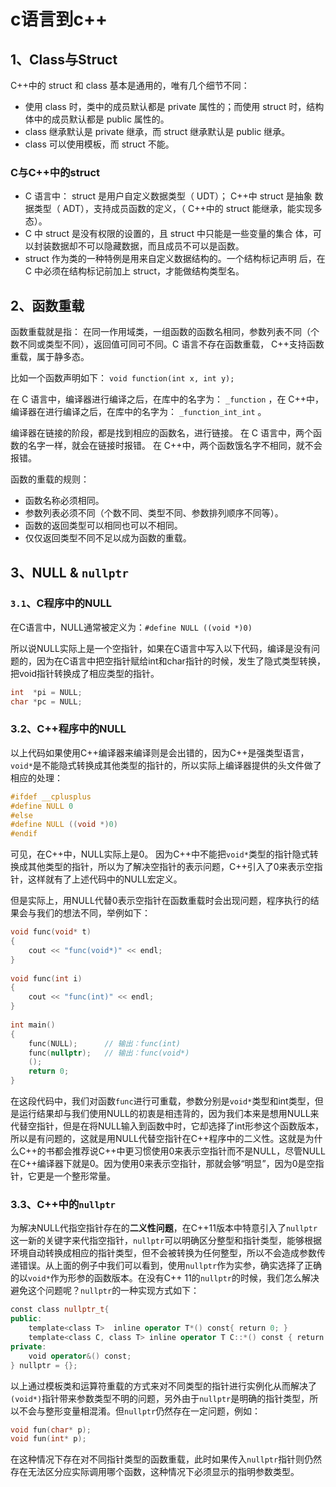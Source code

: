 # c语言到c++

## 1、Class与Struct

 C++中的 struct 和 class 基本是通用的，唯有几个细节不同：

* 使用 class 时，类中的成员默认都是 private 属性的；而使用 struct 时，结构体中的成员默认都是 public 属性的。
* class 继承默认是 private 继承，而 struct 继承默认是 public 继承。
* class 可以使用模板，而 struct 不能。

### C与C++中的struct

* C 语言中： struct 是用户自定义数据类型（ UDT）； C++中 struct 是抽象 数据类型（ ADT），支持成员函数的定义，（ C++中的 struct 能继承，能实现多态）。
* C 中 struct 是没有权限的设置的，且 struct 中只能是一些变量的集合 体，可以封装数据却不可以隐藏数据，而且成员不可以是函数。
* struct 作为类的一种特例是用来自定义数据结构的。一个结构标记声明 后，在 C 中必须在结构标记前加上 struct，才能做结构类型名。

## 2、函数重载

函数重载就是指： 在同一作用域类，一组函数的函数名相同，参数列表不同（个数不同或类型不同），返回值可同可不同。C 语言不存在函数重载， C++支持函数重载，属于静多态。

比如一个函数声明如下： `void function(int x, int y);` 

在 C 语言中，编译器进行编译之后，在库中的名字为： `_function` ，在 C++中，编译器在进行编译之后，在库中的名字为： `_function_int_int` 。

编译器在链接的阶段，都是找到相应的函数名，进行链接。 在 C 语言中，两个函数的名字一样，就会在链接时报错。 在 C++中，两个函数饿名字不相同，就不会报错。

 函数的重载的规则：

* 函数名称必须相同。
* 参数列表必须不同（个数不同、类型不同、参数排列顺序不同等）。
* 函数的返回类型可以相同也可以不相同。
* 仅仅返回类型不同不足以成为函数的重载。

## 3、NULL & `nullptr`

### `3.1`**、C程序中的NULL**

在C语言中，NULL通常被定义为：`#define NULL ((void *)0)`

所以说NULL实际上是一个空指针，如果在C语言中写入以下代码，编译是没有问题的，因为在C语言中把空指针赋给int和char指针的时候，发生了隐式类型转换，把void指针转换成了相应类型的指针。

```c
int  *pi = NULL;
char *pc = NULL;
```

### **3.2、C++程序中的NULL**

以上代码如果使用C++编译器来编译则是会出错的，因为C++是强类型语言，`void*`是不能隐式转换成其他类型的指针的，所以实际上编译器提供的头文件做了相应的处理：

```c
#ifdef __cplusplus
#define NULL 0
#else
#define NULL ((void *)0)
#endif
```

可见，在C++中，NULL实际上是0。 因为C++中不能把`void*`类型的指针隐式转换成其他类型的指针，所以为了解决空指针的表示问题，C++引入了0来表示空指针，这样就有了上述代码中的NULL宏定义。

但是实际上，用NULL代替0表示空指针在函数重载时会出现问题，程序执行的结果会与我们的想法不同，举例如下：

```c
void func(void* t)
{
	cout << "func(void*)" << endl;
}
 
void func(int i)
{
	cout << "func(int)" << endl;
}
 
int main()
{
	func(NULL);      // 输出：func(int)
	func(nullptr);   // 输出：func(void*)
	();
	return 0;
}
```

在这段代码中，我们对函数`func`进行可重载，参数分别是`void*`类型和int类型，但是运行结果却与我们使用NULL的初衷是相违背的，因为我们本来是想用NULL来代替空指针，但是在将NULL输入到函数中时，它却选择了int形参这个函数版本，所以是有问题的，这就是用NULL代替空指针在C++程序中的二义性。这就是为什么C++的书都会推荐说C++中更习惯使用0来表示空指针而不是NULL，尽管NULL在C++编译器下就是0。因为使用0来表示空指针，那就会够“明显”，因为0是空指针，它更是一个整形常量。

### **3.3、C++中的`nullptr`**

为解决NULL代指空指针存在的**二义性问题**，在C++11版本中特意引入了`nullptr`这一新的关键字来代指空指针，`nullptr`可以明确区分整型和指针类型，能够根据环境自动转换成相应的指针类型，但不会被转换为任何整型，所以不会造成参数传递错误。从上面的例子中我们可以看到，使用`nullptr`作为实参，确实选择了正确的以`void*`作为形参的函数版本。在没有C++ 11的`nullptr`的时候，我们怎么解决避免这个问题呢？`nullptr`的一种实现方式如下：

```cpp
const class nullptr_t{
public:
    template<class T>  inline operator T*() const{ return 0; }
    template<class C, class T> inline operator T C::*() const { return 0; }
private:
    void operator&() const;
} nullptr = {};
```

以上通过模板类和运算符重载的方式来对不同类型的指针进行实例化从而解决了`(void*)`指针带来参数类型不明的问题，另外由于`nullptr`是明确的指针类型，所以不会与整形变量相混淆。但`nullptr`仍然存在一定问题，例如：

```cpp
void fun(char* p); 
void fun(int* p);
```

在这种情况下存在对不同指针类型的函数重载，此时如果传入`nullptr`指针则仍然存在无法区分应实际调用哪个函数，这种情况下必须显示的指明参数类型。

